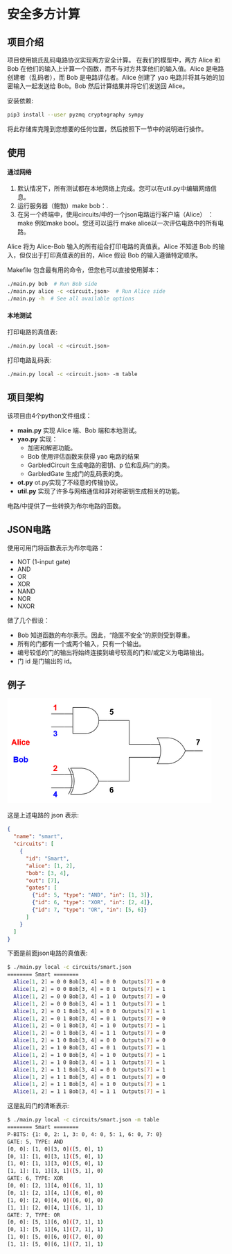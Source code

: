 # 安全多方计算

## 项目介绍

项目使用姚氏乱码电路协议实现两方安全计算。
在我们的模型中，两方 Alice 和 Bob 在他们的输入上计算一个函数，而不与对方共享他们的输入值。Alice 是电路创建者（乱码者），而 Bob 是电路评估者。Alice 创建了 yao 电路并将其与她的加密输入一起发送给 Bob。Bob 然后计算结果并将它们发送回 Alice。

安装依赖:
```sh
pip3 install --user pyzmq cryptography sympy
```

将此存储库克隆到您想要的任何位置，然后按照下一节中的说明进行操作。

## 使用

#### 通过网络
1. 默认情况下，所有测试都在本地网络上完成。您可以在util.py中编辑网络信息。
2. 运行服务器（鲍勃）make bob：.
3. 在另一个终端中，使用circuits/中的一个json电路运行客户端（Alice） ：make <circuit-name>例如make bool。您还可以运行 make alice以一次评估电路中的所有电路。

Alice 将为 Alice-Bob 输入的所有组合打印电路的真值表。Alice 不知道 Bob 的输入，但仅出于打印真值表的目的，Alice 假设 Bob 的输入遵循特定顺序。

Makefile 包含最有用的命令，但您也可以直接使用脚本：
```sh
./main.py bob  # Run Bob side
./main.py alice -c <circuit.json>  # Run Alice side
./main.py -h  # See all available options
```

#### 本地测试
打印电路的真值表:
```sh
./main.py local -c <circuit.json>
```

打印电路乱码表:
```sh
./main.py local -c <circuit.json> -m table
```

## 项目架构
该项目由4个python文件组成：

* **main.py**  实现 Alice 端、Bob 端和本地测试。
* **yao.py** 实现：
    * 加密和解密功能。
    * Bob 使用评估函数来获得 yao 电路的结果
    * GarbledCircuit 生成电路的密钥、p 位和乱码门的类。
    * GarbledGate 生成门的乱码表的类。
* **ot.py** ot.py实现了不经意的传输协议。
* **util.py** 实现了许多与网络通信和非对称密钥生成相关的功能。

电路/中提供了一些转换为布尔电路的函数。

## JSON电路
使用可用门将函数表示为布尔电路：
* NOT (1-input gate)
* AND
* OR
* XOR
* NAND
* NOR
* NXOR

做了几个假设：

* Bob 知道函数的布尔表示。因此，“隐匿不安全”的原则受到尊重。
* 所有的门都有一个或两个输入，只有一个输出。
* 编号较低的门的输出将始终连接到编号较高的门和/或定义为电路输出。
* 门 id 是门输出的 id。


## 例子
![smart](./figures/smart.png)

这是上述电路的 json 表示:
```json
{
  "name": "smart",
  "circuits": [
    {
      "id": "Smart",
      "alice": [1, 2],
      "bob": [3, 4],
      "out": [7],
      "gates": [
        {"id": 5, "type": "AND", "in": [1, 3]},
        {"id": 6, "type": "XOR", "in": [2, 4]},
        {"id": 7, "type": "OR", "in": [5, 6]}
      ]
    }
  ]
}
```

下面是前面json电路的真值表:
```sh
$ ./main.py local -c circuits/smart.json
======== Smart ========
  Alice[1, 2] = 0 0 Bob[3, 4] = 0 0  Outputs[7] = 0
  Alice[1, 2] = 0 0 Bob[3, 4] = 0 1  Outputs[7] = 1
  Alice[1, 2] = 0 0 Bob[3, 4] = 1 0  Outputs[7] = 0
  Alice[1, 2] = 0 0 Bob[3, 4] = 1 1  Outputs[7] = 1
  Alice[1, 2] = 0 1 Bob[3, 4] = 0 0  Outputs[7] = 1
  Alice[1, 2] = 0 1 Bob[3, 4] = 0 1  Outputs[7] = 0
  Alice[1, 2] = 0 1 Bob[3, 4] = 1 0  Outputs[7] = 1
  Alice[1, 2] = 0 1 Bob[3, 4] = 1 1  Outputs[7] = 0
  Alice[1, 2] = 1 0 Bob[3, 4] = 0 0  Outputs[7] = 0
  Alice[1, 2] = 1 0 Bob[3, 4] = 0 1  Outputs[7] = 1
  Alice[1, 2] = 1 0 Bob[3, 4] = 1 0  Outputs[7] = 1
  Alice[1, 2] = 1 0 Bob[3, 4] = 1 1  Outputs[7] = 1
  Alice[1, 2] = 1 1 Bob[3, 4] = 0 0  Outputs[7] = 1
  Alice[1, 2] = 1 1 Bob[3, 4] = 0 1  Outputs[7] = 0
  Alice[1, 2] = 1 1 Bob[3, 4] = 1 0  Outputs[7] = 1
  Alice[1, 2] = 1 1 Bob[3, 4] = 1 1  Outputs[7] = 1
```

这是乱码门的清晰表示:
```sh
$ ./main.py local -c circuits/smart.json -m table
======== Smart ========
P-BITS: {1: 0, 2: 1, 3: 0, 4: 0, 5: 1, 6: 0, 7: 0}
GATE: 5, TYPE: AND
[0, 0]: [1, 0][3, 0]([5, 0], 1)
[0, 1]: [1, 0][3, 1]([5, 0], 1)
[1, 0]: [1, 1][3, 0]([5, 0], 1)
[1, 1]: [1, 1][3, 1]([5, 1], 0)
GATE: 6, TYPE: XOR
[0, 0]: [2, 1][4, 0]([6, 1], 1)
[0, 1]: [2, 1][4, 1]([6, 0], 0)
[1, 0]: [2, 0][4, 0]([6, 0], 0)
[1, 1]: [2, 0][4, 1]([6, 1], 1)
GATE: 7, TYPE: OR
[0, 0]: [5, 1][6, 0]([7, 1], 1)
[0, 1]: [5, 1][6, 1]([7, 1], 1)
[1, 0]: [5, 0][6, 0]([7, 0], 0)
[1, 1]: [5, 0][6, 1]([7, 1], 1)
```

